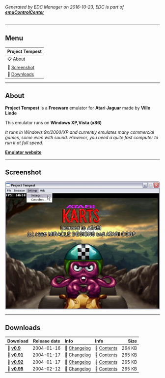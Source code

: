 ###### Generated by EDC Manager on 2016-10-23, EDC is part of [**emuControlCenter**](https://github.com/PhoenixInteractiveNL/emuControlCenter/wiki)
***
## Menu
| **Project Tempest** |
|:---------|
| :clipboard: [About](#about) |
| :sunrise: [Screenshot](#screenshot) |
| :floppy_disk: [Downloads](#downloads) |
***
## About
**Project Tempest** is a **Freeware** emulator for **Atari Jaguar** made by **Ville Linde**

This emulator runs on **Windows XP,Vista (x86)**

_It runs in Windows 9x/2000/XP and currently emulates many commercial games, some even with sound. However, you need a quite fast computer to run it at full speed._

[**Emulator website**](http://pt.emuunlim.com/)
***
## Screenshot
![](https://raw.githubusercontent.com/PhoenixInteractiveNL/edc-masterhook/master/downloadhooks/projecttempest/projecttempest_screen.jpg)
***
## Downloads
| Download | Release date  | Info       | Info       | Size       |
|:---------|:-------------:|:-----------|:-----------|-----------:|
| :floppy_disk: [**v0.9**](https://github.com/PhoenixInteractiveNL/edc-repo0001/raw/master/projecttempest/0.9.7z) | 2004-01-16 | :page_facing_up: [Changelog](https://github.com/PhoenixInteractiveNL/edc-repo0001/blob/master/projecttempest/0.9_changelog.txt) | :mag_right: [Contents](https://github.com/PhoenixInteractiveNL/edc-repo0001/blob/master/projecttempest/0.9_contents.txt) | 264 KB |
| :floppy_disk: [**v0.91**](https://github.com/PhoenixInteractiveNL/edc-repo0001/raw/master/projecttempest/0.91.7z) | 2004-01-17 | :page_facing_up: [Changelog](https://github.com/PhoenixInteractiveNL/edc-repo0001/blob/master/projecttempest/0.91_changelog.txt) | :mag_right: [Contents](https://github.com/PhoenixInteractiveNL/edc-repo0001/blob/master/projecttempest/0.91_contents.txt) | 265 KB |
| :floppy_disk: [**v0.92**](https://github.com/PhoenixInteractiveNL/edc-repo0001/raw/master/projecttempest/0.92.7z) | 2004-01-17 | :page_facing_up: [Changelog](https://github.com/PhoenixInteractiveNL/edc-repo0001/blob/master/projecttempest/0.92_changelog.txt) | :mag_right: [Contents](https://github.com/PhoenixInteractiveNL/edc-repo0001/blob/master/projecttempest/0.92_contents.txt) | 265 KB |
| :floppy_disk: [**v0.95**](https://github.com/PhoenixInteractiveNL/edc-repo0001/raw/master/projecttempest/0.95.7z) | 2004-02-12 | :page_facing_up: [Changelog](https://github.com/PhoenixInteractiveNL/edc-repo0001/blob/master/projecttempest/0.95_changelog.txt) | :mag_right: [Contents](https://github.com/PhoenixInteractiveNL/edc-repo0001/blob/master/projecttempest/0.95_contents.txt) | 265 KB |
